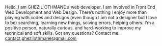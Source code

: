 Hello, I am GHEZIL OTHMANE a  web developer. 
I am involved in Front End Web Development and Web Design.
There’s nothing I enjoy more than playing with codes and designs (even though I am not a designer but I love to be)
 searching, learning new things, solving errors, helping others.
 I'm a positive person, naturally curious, and hard-working to improve my technical and soft skills.
 Got any questions? Contact me.
<i class="far fa-envelope-open"></i> contact.ghezilothmane@gmail.com
                

